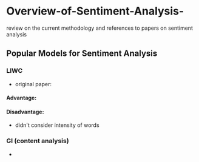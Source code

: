 # Overview-of-Sentiment-Analysis-
review on the current methodology and references to papers on sentiment analysis


## Popular Models for Sentiment Analysis

### LIWC 
* original paper: 
#### Advantage: 
#### Disadvantage: 
* didn't consider intensity of words

### GI (content analysis)
* 
